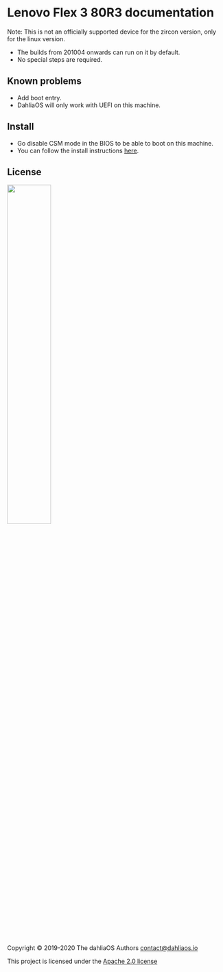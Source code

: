 # Lenovo Flex 3 80R3 documentation

Note: This is not an officially supported device for the zircon version, only for the linux version.

- The builds from 201004 onwards can run on it by default.
- No special steps are required.

## Known problems

- Add boot entry.
- DahliaOS will only work with UEFI on this machine.

## Install

- Go disable CSM mode in the BIOS to be able to boot on this machine.
- You can follow the install instructions [here](../../run%20dahliaOS/x86_64-efi.md). 

## License

<p align="left">
  <img width="45%" src="https://github.com/dahlia-os/brand/blob/master/Logo%20SVGs/dahliaOS%20logo%20with%20text%20(drop%20shadow).svg"
</p>

Copyright © 2019-2020 The dahliaOS Authors contact@dahliaos.io

This project is licensed under the [Apache 2.0 license](../../LICENSE)
